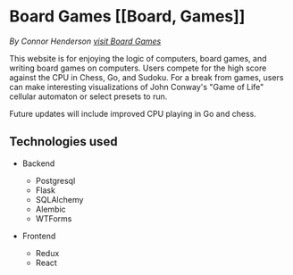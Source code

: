 # Board Games [[Board, Games]]

_By Connor Henderson_ [_visit Board Games_](https://board-games1.herokuapp.com/games)

This website is for enjoying the logic of computers, board games, and writing board games on computers. Users compete for the high score against the CPU in Chess, Go, and Sudoku. For a break from games, users can make interesting visualizations of John Conway's "Game of Life" cellular automaton or select presets to run.

Future updates will include improved CPU playing in Go and chess.

## Technologies used

- Backend

  - Postgresql
  - Flask
  - SQLAlchemy
  - Alembic
  - WTForms

- Frontend
  - Redux
  - React
